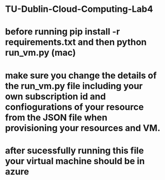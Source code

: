 # TU-Dublin-Cloud-Computing-Lab4


# before running pip install -r requirements.txt and then python run_vm.py (mac)
# make sure you change the details of the run_vm.py file including your own subscription id and confiogurations of your resource from the JSON file when provisioning your resources and VM. 
# after sucessfully running this file your virtual machine should be in azure

